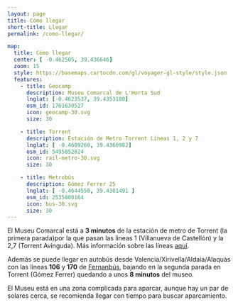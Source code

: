 ```yaml
---
layout: page
title: Cómo llegar
short-title: Llegar
permalink: /como-llegar/

map:
  title: Cómo llegar
  center: [ -0.462505, 39.436646] 
  zoom: 15
  style: https://basemaps.cartocdn.com/gl/voyager-gl-style/style.json
  features:
    - title: Geocamp
      description: Museu Comarcal de L'Horta Sud
      lnglat: [-0.4623537, 39.4353180]
      osm_id: 1761630527
      icon: geocamp-30.svg
      size: 30

    - title: Torrent
      description: Estación de Metro Torrent Líneas 1, 2 y 7
      lnglat: [ -0.4609260, 39.4360982]
      osm_id: 5495852824
      icon: rail-metro-30.svg
      size: 30

    - title: Metrobús
      description: Gómez Ferrer 25
      lnglat: [ -0.4644558, 39.4381491 ]
      osm_id: 2535800164
      icon: bus-30.svg
      size: 30
---
```


El Museu Comarcal está a **3 minutos** de la estación de metro de Torrent (la primera parada)por la que pasan las lineas 1 (Villanueva de Castellón) y la 2,7 (Torrent Avinguda). Más información sobre las líneas [aquí](https://www.metrovalencia.es/planos.php?page=103).

Además se puede llegar en autobús desde Valencia/Xirivella/Aldaia/Alaquàs con las lineas **106** y **170** de [Fernanbús](http://tarjetamobilis.es/metrobus/), bajando en la segunda parada en Torrent (Gómez Ferrer) quedando a unos **8 minutos** del museo.

El Museu está en una zona complicada para aparcar, aunque hay un par de solares cerca, se recomienda llegar con tiempo para buscar aparcamiento.

<div id="map" style="height:400px"></div>